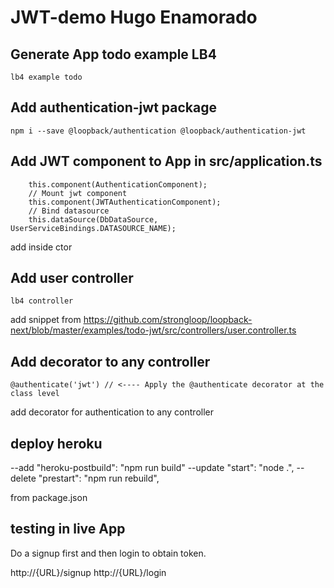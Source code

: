 # JWT-demo Hugo Enamorado


## Generate App todo example LB4


`lb4 example todo`

## Add authentication-jwt package


`npm i --save @loopback/authentication @loopback/authentication-jwt`


## Add JWT component to App in src/application.ts


```
    this.component(AuthenticationComponent);
    // Mount jwt component
    this.component(JWTAuthenticationComponent);
    // Bind datasource
    this.dataSource(DbDataSource, UserServiceBindings.DATASOURCE_NAME);
```

add inside ctor


## Add user controller


`lb4 controller`

add snippet from https://github.com/strongloop/loopback-next/blob/master/examples/todo-jwt/src/controllers/user.controller.ts

## Add decorator to any controller


`@authenticate('jwt') // <---- Apply the @authenticate decorator at the class level`

add decorator for authentication to any controller

## deploy heroku

--add "heroku-postbuild": "npm run build"
--update  "start": "node .",
--delete  "prestart": "npm run rebuild",

from package.json

## testing in live App

Do a signup first and then login to obtain token.

http://{URL}/signup
http://{URL}/login



